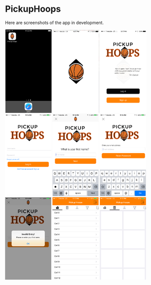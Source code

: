 # PickupHoops

Here are screenshots of the app in development.

<img src="Screenshots/AppIcon.png" alt="App Icon" width="30%" height="30%" hspace="1"/>   

<img src="Screenshots/LaunchScreen.png" alt="Launch Screen" width="30%" height="30%"/>

<img src="Screenshots/FirstScreen.png" alt="First Screen" width="30%" height="30%"/>

<img src="Screenshots/LoginScreen.PNG" alt="Login Screen" width="30%" height="30%"/>

<img src="Screenshots/SignUp.PNG" alt="Sign up Screen" width="30%" height="30%"/>

<img src="Screenshots/ResetPassword.PNG" alt="Reset Password Screen" width="30%" height="30%"/>

<img src="Screenshots/Alert.PNG" alt="Alert Screen" width="30%" height="30%"/>

<img src="Screenshots/HomeScreen.PNG" alt="Home Screen" width="30%" height="30%"/>

<img src="Screenshots/GamesTab.PNG" alt="Games Tab Screen" width="30%" height="30%"/>


